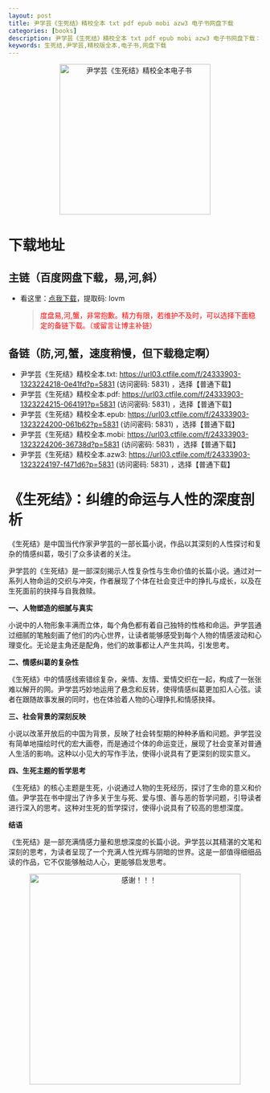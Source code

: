 ```yaml
---
layout: post
title: 尹学芸《生死结》精校全本 txt pdf epub mobi azw3 电子书网盘下载
categories: [books]
description: 尹学芸《生死结》精校全本 txt pdf epub mobi azw3 电子书网盘下载：https://qweree.cn/index.php/489/
keywords: 生死结,尹学芸,精校版全本,电子书,网盘下载
---
```


<div align="center"><img src="http://qweree.cn/wp-content/uploads/2024/07/sheng-si-jie.jpg" alt="尹学芸《生死结》精校全本电子书" width="300px" height="auto"></div>

# 下载地址

## 主链（百度网盘下载，易,河,斜）

- 看这里：[点我下载](https://pan.baidu.com/s/1qZRtufNxueSwGGkzsLIB5A?pwd=lovm)，提取码: lovm

  > <p style="color:red" >度盘易,河,蟹，非常抱歉。精力有限，若维护不及时，可以选择下面稳定的备链下载。（或留言让博主补链）</p>

## 备链（防,河,蟹，速度稍慢，但下载稳定啊）

- 尹学芸《生死结》精校全本.txt: <https://url03.ctfile.com/f/24333903-1323224218-0e41fd?p=5831> (访问密码: 5831) ，选择【普通下载】
- 尹学芸《生死结》精校全本.pdf: <https://url03.ctfile.com/f/24333903-1323224215-064191?p=5831> (访问密码: 5831) ，选择【普通下载】
- 尹学芸《生死结》精校全本.epub: <https://url03.ctfile.com/f/24333903-1323224200-061b62?p=5831> (访问密码: 5831) ，选择【普通下载】
- 尹学芸《生死结》精校全本.mobi: <https://url03.ctfile.com/f/24333903-1323224206-36738d?p=5831> (访问密码: 5831) ，选择【普通下载】
- 尹学芸《生死结》精校全本.azw3: <https://url03.ctfile.com/f/24333903-1323224197-f471d6?p=5831> (访问密码: 5831) ，选择【普通下载】

# 《生死结》：纠缠的命运与人性的深度剖析

《生死结》是中国当代作家尹学芸的一部长篇小说，作品以其深刻的人性探讨和复杂的情感纠葛，吸引了众多读者的关注。

尹学芸的《生死结》是一部深刻揭示人性复杂性与生命价值的长篇小说。通过对一系列人物命运的交织与冲突，作者展现了个体在社会变迁中的挣扎与成长，以及在生死面前的抉择与自我救赎。

**一、人物塑造的细腻与真实**

小说中的人物形象丰满而立体，每个角色都有着自己独特的性格和命运。尹学芸通过细腻的笔触刻画了他们的内心世界，让读者能够感受到每个人物的情感波动和心理变化。无论是主角还是配角，他们的故事都让人产生共鸣，引发思考。

**二、情感纠葛的复杂性**

《生死结》中的情感线索错综复杂，亲情、友情、爱情交织在一起，构成了一张张难以解开的网。尹学芸巧妙地运用了悬念和反转，使得情感纠葛更加扣人心弦。读者在跟随故事发展的同时，也在体验着人物的心理挣扎和情感抉择。

**三、社会背景的深刻反映**

小说以改革开放后的中国为背景，反映了社会转型期的种种矛盾和问题。尹学芸没有简单地描绘时代的宏大画卷，而是通过个体的命运变迁，展现了社会变革对普通人生活的影响。这种以小见大的写作手法，使得小说具有了更深刻的现实意义。

**四、生死主题的哲学思考**

《生死结》的核心主题是生死，小说通过人物的生死经历，探讨了生命的意义和价值。尹学芸在书中提出了许多关于生与死、爱与恨、善与恶的哲学问题，引导读者进行深入的思考。这种对生死的哲学探讨，使得小说具有了较高的思想深度。

**结语**

《生死结》是一部充满情感力量和思想深度的长篇小说。尹学芸以其精湛的文笔和深刻的思考，为读者呈现了一个充满人性光辉与阴暗的世界。这是一部值得细细品读的作品，它不仅能够触动人心，更能够启发思考。

<div align="center"><img src="https://pic.imgdb.cn/item/661246bf68eb935713c7f81c.gif" alt="感谢！！！" width="420px" height="auto"/></div>
